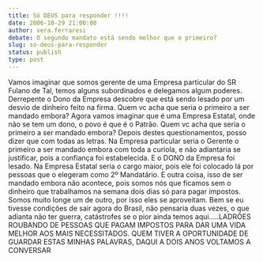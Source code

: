 ```yaml
---
title: Só DEUS para responder !!!!
date: 2006-10-29 21:00:00
author: vera.ferraresi
debate: O segundo mandato está sendo melhor que o primeiro?
slug: so-deus-para-responder
status: publish 
type: post
---
```


Vamos imaginar que somos gerente de uma Empresa particular do SR Fulano de Tal, temos alguns subordinados e delegamos algum poderes. Derrepente o Dono da Empresa descobre que está sendo lesado por um desvio de dinheiro feito na firma. 
Quem vc acha que seria o primeiro a ser mandado embora?
Agora vamos imaginar que é uma Empresa Estatal, onde não se tem um dono, o povo é que é o Patrão. 
Quem vc acha que seria o primeiro a ser mandado embora?
Depois destes questionamentos, posso dizer que com todas as letras.
Na Empresa particular seria o Gerente o primeiro a ser mandado embora com toda a curiola, e não adiantaria se justificar, pois a confiança foi estabelecida. E o DONO da Empresa foi lesado.
Na Empresa Estatal seria o cargo maior, pois ele foi colocado lá por pessoas que o elegeram como 2º Mandatário. E outra coisa, isso de ser mandado embora não acontece, pois somos nós que ficamos sem o dinheiro que trabalhamos na semana dois dias só para pagar impostos. Somos muito longe um de outro, por isso eles se aproveitam.
Bem se eu tivesse condições de sair agora do Brasil, não pensaria duas vezes, o que adianta não ter guerra, catástrofes se o pior ainda temos aqui.....LADRÕES ROUBANDO DE PESSOAS QUE PAGAM IMPOSTOS PARA DAR UMA VIDA MELHOR AOS MAIS NECESSITADOS.
QUEM TIVER A OPORTUNIDADE DE GUARDAR ESTAS MINHAS PALAVRAS, DAQUI A DOIS ANOS VOLTAMOS A CONVERSAR

